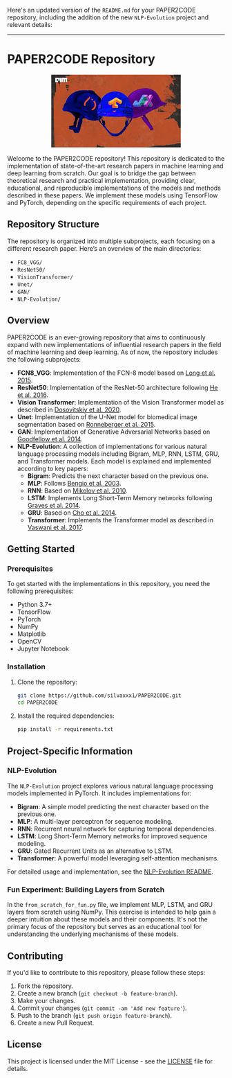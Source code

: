 Here's an updated version of the `README.md` for your PAPER2CODE repository, including the addition of the new `NLP-Evolution` project and relevant details:

---

# PAPER2CODE Repository

<div align="center">
  <img src="/P2C2.jpeg" alt="Logo" />
</div>


Welcome to the PAPER2CODE repository! This repository is dedicated to the implementation of state-of-the-art research papers in machine learning and deep learning from scratch. Our goal is to bridge the gap between theoretical research and practical implementation, providing clear, educational, and reproducible implementations of the models and methods described in these papers. We implement these models using TensorFlow and PyTorch, depending on the specific requirements of each project.

## Repository Structure

The repository is organized into multiple subprojects, each focusing on a different research paper. Here’s an overview of the main directories:

- `FC8_VGG/`
- `ResNet50/`
- `VisionTransformer/`
- `Unet/`
- `GAN/`
- `NLP-Evolution/`

## Overview

PAPER2CODE is an ever-growing repository that aims to continuously expand with new implementations of influential research papers in the field of machine learning and deep learning. As of now, the repository includes the following subprojects:

- **FCN8_VGG**: Implementation of the FCN-8 model based on [Long et al. 2015](https://arxiv.org/abs/1411.4038).
- **ResNet50**: Implementation of the ResNet-50 architecture following [He et al. 2016](https://arxiv.org/abs/1512.03385).
- **Vision Transformer**: Implementation of the Vision Transformer model as described in [Dosovitskiy et al. 2020](https://arxiv.org/abs/2010.11929).
- **Unet**: Implementation of the U-Net model for biomedical image segmentation based on [Ronneberger et al. 2015](https://arxiv.org/abs/1505.04597).
- **GAN**: Implementation of Generative Adversarial Networks based on [Goodfellow et al. 2014](https://arxiv.org/abs/1406.2661).
- **NLP-Evolution**: A collection of implementations for various natural language processing models including Bigram, MLP, RNN, LSTM, GRU, and Transformer models. Each model is explained and implemented according to key papers:
  - **Bigram**: Predicts the next character based on the previous one.
  - **MLP**: Follows [Bengio et al. 2003](https://arxiv.org/abs/cs/0308034).
  - **RNN**: Based on [Mikolov et al. 2010](https://arxiv.org/abs/1011.0163).
  - **LSTM**: Implements Long Short-Term Memory networks following [Graves et al. 2014](https://arxiv.org/abs/1402.1128).
  - **GRU**: Based on [Cho et al. 2014](https://arxiv.org/abs/1406.1078).
  - **Transformer**: Implements the Transformer model as described in [Vaswani et al. 2017](https://arxiv.org/abs/1706.03762).

## Getting Started

### Prerequisites

To get started with the implementations in this repository, you need the following prerequisites:

- Python 3.7+
- TensorFlow
- PyTorch
- NumPy
- Matplotlib
- OpenCV
- Jupyter Notebook

### Installation

1. Clone the repository:

   ```bash
   git clone https://github.com/silvaxxx1/PAPER2CODE.git
   cd PAPER2CODE
   ```

2. Install the required dependencies:

   ```bash
   pip install -r requirements.txt
   ```

## Project-Specific Information

### NLP-Evolution

The `NLP-Evolution` project explores various natural language processing models implemented in PyTorch. It includes implementations for:

- **Bigram**: A simple model predicting the next character based on the previous one.
- **MLP**: A multi-layer perceptron for sequence modeling.
- **RNN**: Recurrent neural network for capturing temporal dependencies.
- **LSTM**: Long Short-Term Memory networks for improved sequence modeling.
- **GRU**: Gated Recurrent Units as an alternative to LSTM.
- **Transformer**: A powerful model leveraging self-attention mechanisms.

For detailed usage and implementation, see the [NLP-Evolution README](NLP-Evolution/README.md).

### Fun Experiment: Building Layers from Scratch

In the `from_scratch_for_fun.py` file, we implement MLP, LSTM, and GRU layers from scratch using NumPy. This exercise is intended to help gain a deeper intuition about these models and their components. It's not the primary focus of the repository but serves as an educational tool for understanding the underlying mechanisms of these models.

## Contributing

If you'd like to contribute to this repository, please follow these steps:

1. Fork the repository.
2. Create a new branch (`git checkout -b feature-branch`).
3. Make your changes.
4. Commit your changes (`git commit -am 'Add new feature'`).
5. Push to the branch (`git push origin feature-branch`).
6. Create a new Pull Request.

## License

This project is licensed under the MIT License - see the [LICENSE](LICENSE) file for details.

